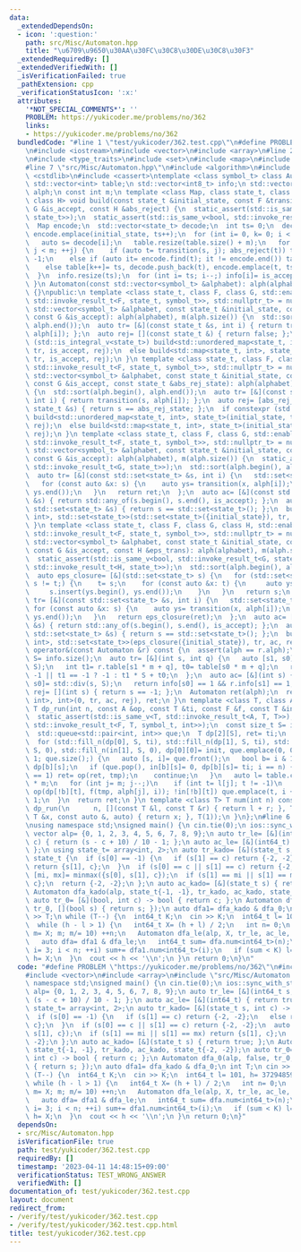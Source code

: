 ```yaml
---
data:
  _extendedDependsOn:
  - icon: ':question:'
    path: src/Misc/Automaton.hpp
    title: "\u6709\u9650\u30AA\u30FC\u30C8\u30DE\u30C8\u30F3"
  _extendedRequiredBy: []
  _extendedVerifiedWith: []
  _isVerificationFailed: true
  _pathExtension: cpp
  _verificationStatusIcon: ':x:'
  attributes:
    '*NOT_SPECIAL_COMMENTS*': ''
    PROBLEM: https://yukicoder.me/problems/no/362
    links:
    - https://yukicoder.me/problems/no/362
  bundledCode: "#line 1 \"test/yukicoder/362.test.cpp\"\n#define PROBLEM \"https://yukicoder.me/problems/no/362\"\
    \n#include <iostream>\n#include <vector>\n#include <array>\n#line 2 \"src/Misc/Automaton.hpp\"\
    \n#include <type_traits>\n#include <set>\n#include <map>\n#include <unordered_map>\n\
    #line 7 \"src/Misc/Automaton.hpp\"\n#include <algorithm>\n#include <queue>\n#include\
    \ <cstdlib>\n#include <cassert>\ntemplate <class symbol_t> class Automaton {\n\
    \ std::vector<int> table;\n std::vector<int8_t> info;\n std::vector<symbol_t>\
    \ alph;\n const int m;\n template <class Map, class state_t, class F, class G,\
    \ class H> void build(const state_t &initial_state, const F &transition, const\
    \ G &is_accept, const H &abs_reject) {\n  static_assert(std::is_same_v<bool, std::invoke_result_t<G,\
    \ state_t>>);\n  static_assert(std::is_same_v<bool, std::invoke_result_t<H, state_t>>);\n\
    \  Map encode;\n  std::vector<state_t> decode;\n  int ts= 0;\n  decode.push_back(initial_state),\
    \ encode.emplace(initial_state, ts++);\n  for (int i= 0, k= 0; i < ts; ++i) {\n\
    \   auto s= decode[i];\n   table.resize(table.size() + m);\n   for (int j= 0;\
    \ j < m; ++j) {\n    if (auto t= transition(s, j); abs_reject(t)) table[k++]=\
    \ -1;\n    else if (auto it= encode.find(t); it != encode.end()) table[k++]= it->second;\n\
    \    else table[k++]= ts, decode.push_back(t), encode.emplace(t, ts++);\n   }\n\
    \  }\n  info.resize(ts);\n  for (int i= ts; i--;) info[i]= is_accept(decode[i]);\n\
    \ }\n Automaton(const std::vector<symbol_t> &alphabet): alph(alphabet), m(alph.size())\
    \ {}\npublic:\n template <class state_t, class F, class G, std::enable_if_t<std::is_same_v<state_t,\
    \ std::invoke_result_t<F, state_t, symbol_t>>, std::nullptr_t> = nullptr> Automaton(const\
    \ std::vector<symbol_t> &alphabet, const state_t &initial_state, const F &transition,\
    \ const G &is_accept): alph(alphabet), m(alph.size()) {\n  std::sort(alph.begin(),\
    \ alph.end());\n  auto tr= [&](const state_t &s, int i) { return transition(s,\
    \ alph[i]); };\n  auto rej= [](const state_t &) { return false; };\n  if constexpr\
    \ (std::is_integral_v<state_t>) build<std::unordered_map<state_t, int>, state_t>(initial_state,\
    \ tr, is_accept, rej);\n  else build<std::map<state_t, int>, state_t>(initial_state,\
    \ tr, is_accept, rej);\n }\n template <class state_t, class F, class G, std::enable_if_t<std::is_same_v<state_t,\
    \ std::invoke_result_t<F, state_t, symbol_t>>, std::nullptr_t> = nullptr> Automaton(const\
    \ std::vector<symbol_t> &alphabet, const state_t &initial_state, const F &transition,\
    \ const G &is_accept, const state_t &abs_rej_state): alph(alphabet), m(alph.size())\
    \ {\n  std::sort(alph.begin(), alph.end());\n  auto tr= [&](const state_t &s,\
    \ int i) { return transition(s, alph[i]); };\n  auto rej= [abs_rej_state](const\
    \ state_t &s) { return s == abs_rej_state; };\n  if constexpr (std::is_integral_v<state_t>)\
    \ build<std::unordered_map<state_t, int>, state_t>(initial_state, tr, is_accept,\
    \ rej);\n  else build<std::map<state_t, int>, state_t>(initial_state, tr, is_accept,\
    \ rej);\n }\n template <class state_t, class F, class G, std::enable_if_t<std::is_same_v<std::set<state_t>,\
    \ std::invoke_result_t<F, state_t, symbol_t>>, std::nullptr_t> = nullptr> Automaton(const\
    \ std::vector<symbol_t> &alphabet, const state_t &initial_state, const F &transition,\
    \ const G &is_accept): alph(alphabet), m(alph.size()) {\n  static_assert(std::is_same_v<bool,\
    \ std::invoke_result_t<G, state_t>>);\n  std::sort(alph.begin(), alph.end());\n\
    \  auto tr= [&](const std::set<state_t> &s, int i) {\n   std::set<state_t> ret;\n\
    \   for (const auto &x: s) {\n    auto ys= transition(x, alph[i]);\n    ret.insert(ys.begin(),\
    \ ys.end());\n   }\n   return ret;\n  };\n  auto ac= [&](const std::set<state_t>\
    \ &s) { return std::any_of(s.begin(), s.end(), is_accept); };\n  auto rej= [](const\
    \ std::set<state_t> &s) { return s == std::set<state_t>(); };\n  build<std::map<std::set<state_t>,\
    \ int>, std::set<state_t>>(std::set<state_t>({initial_state}), tr, ac, rej);\n\
    \ }\n template <class state_t, class F, class G, class H, std::enable_if_t<std::is_same_v<std::set<state_t>,\
    \ std::invoke_result_t<F, state_t, symbol_t>>, std::nullptr_t> = nullptr> Automaton(const\
    \ std::vector<symbol_t> &alphabet, const state_t &initial_state, const F &transition,\
    \ const G &is_accept, const H &eps_trans): alph(alphabet), m(alph.size()) {\n\
    \  static_assert(std::is_same_v<bool, std::invoke_result_t<G, state_t>>);\n  static_assert(std::is_same_v<std::set<state_t>,\
    \ std::invoke_result_t<H, state_t>>);\n  std::sort(alph.begin(), alph.end());\n\
    \  auto eps_closure= [&](std::set<state_t> s) {\n   for (std::set<state_t> t;\
    \ s != t;) {\n    t= s;\n    for (const auto &x: t) {\n     auto ys= eps_trans(x);\n\
    \     s.insert(ys.begin(), ys.end());\n    }\n   }\n   return s;\n  };\n  auto\
    \ tr= [&](const std::set<state_t> &s, int i) {\n   std::set<state_t> ret;\n  \
    \ for (const auto &x: s) {\n    auto ys= transition(x, alph[i]);\n    ret.insert(ys.begin(),\
    \ ys.end());\n   }\n   return eps_closure(ret);\n  };\n  auto ac= [&](const std::set<state_t>\
    \ &s) { return std::any_of(s.begin(), s.end(), is_accept); };\n  auto rej= [](const\
    \ std::set<state_t> &s) { return s == std::set<state_t>(); };\n  build<std::map<std::set<state_t>,\
    \ int>, std::set<state_t>>(eps_closure({initial_state}), tr, ac, rej);\n }\n Automaton\
    \ operator&(const Automaton &r) const {\n  assert(alph == r.alph);\n  const int\
    \ S= info.size();\n  auto tr= [&](int s, int q) {\n   auto [s1, s0]= std::div(s,\
    \ S);\n   int t1= r.table[s1 * m + q], t0= table[s0 * m + q];\n   return t0 ==\
    \ -1 || t1 == -1 ? -1 : t1 * S + t0;\n  };\n  auto ac= [&](int s) {\n   auto [s1,\
    \ s0]= std::div(s, S);\n   return info[s0] == 1 && r.info[s1] == 1;\n  };\n  auto\
    \ rej= [](int s) { return s == -1; };\n  Automaton ret(alph);\n  return ret.build<std::unordered_map<int,\
    \ int>, int>(0, tr, ac, rej), ret;\n }\n template <class T, class A, class F>\
    \ T dp_run(int n, const A &op, const T &ti, const F &f, const T &init) const {\n\
    \  static_assert(std::is_same_v<T, std::invoke_result_t<A, T, T>>);\n  static_assert(std::is_same_v<T,\
    \ std::invoke_result_t<F, T, symbol_t, int>>);\n  const size_t S= info.size();\n\
    \  std::queue<std::pair<int, int>> que;\n  T dp[2][S], ret= ti;\n  bool in[2][S];\n\
    \  for (std::fill_n(dp[0], S, ti), std::fill_n(dp[1], S, ti), std::fill_n(in[0],\
    \ S, 0), std::fill_n(in[1], S, 0), dp[0][0]= init, que.emplace(0, 0), in[0][0]=\
    \ 1; que.size();) {\n   auto [s, i]= que.front();\n   bool b= i & 1;\n   T tmp=\
    \ dp[b][s];\n   if (que.pop(), in[b][s]= 0, dp[b][s]= ti; i == n) {\n    if (info[s]\
    \ == 1) ret= op(ret, tmp);\n    continue;\n   }\n   auto l= table.cbegin() + s\
    \ * m;\n   for (int j= m; j--;)\n    if (int t= l[j]; t != -1)\n     if (dp[!b][t]=\
    \ op(dp[!b][t], f(tmp, alph[j], i)); !in[!b][t]) que.emplace(t, i + 1), in[!b][t]=\
    \ 1;\n  }\n  return ret;\n }\n template <class T> T num(int n) const {\n  return\
    \ dp_run(\n      n, [](const T &l, const T &r) { return l + r; }, T(), [](const\
    \ T &x, const auto &, auto) { return x; }, T(1));\n }\n};\n#line 6 \"test/yukicoder/362.test.cpp\"\
    \nusing namespace std;\nsigned main() {\n cin.tie(0);\n ios::sync_with_stdio(0);\n\
    \ vector alp= {0, 1, 2, 3, 4, 5, 6, 7, 8, 9};\n auto tr_le= [&](int64_t s, int\
    \ c) { return (s - c + 10) / 10 - 1; };\n auto ac_le= [&](int64_t) { return true;\
    \ };\n using state_t= array<int, 2>;\n auto tr_kado= [&](state_t s, int c) ->\
    \ state_t {\n  if (s[0] == -1) {\n   if (s[1] == c) return {-2, -2};\n   else\
    \ return {s[1], c};\n  }\n  if (s[0] == c || s[1] == c) return {-2, -2};\n  auto\
    \ [mi, mx]= minmax({s[0], s[1], c});\n  if (s[1] == mi || s[1] == mx) return {s[1],\
    \ c};\n  return {-2, -2};\n };\n auto ac_kado= [&](state_t s) { return true; };\n\
    \ Automaton dfa_kado(alp, state_t{-1, -1}, tr_kado, ac_kado, state_t{-2, -2});\n\
    \ auto tr_0= [&](bool, int c) -> bool { return c; };\n Automaton dfa_0(alp, false,\
    \ tr_0, [](bool s) { return s; });\n auto dfa1= dfa_kado & dfa_0;\n int T;\n cin\
    \ >> T;\n while (T--) {\n  int64_t K;\n  cin >> K;\n  int64_t l= 101, h= 37294859064823;\n\
    \  while (h - l > 1) {\n   int64_t X= (h + l) / 2;\n   int n= 0;\n   for (auto\
    \ m= X; m; m/= 10) ++n;\n   Automaton dfa_le(alp, X, tr_le, ac_le, int64_t(-1));\n\
    \   auto dfa= dfa1 & dfa_le;\n   int64_t sum= dfa.num<int64_t>(n);\n   for (int\
    \ i= 3; i < n; ++i) sum+= dfa1.num<int64_t>(i);\n   if (sum < K) l= X;\n   else\
    \ h= X;\n  }\n  cout << h << '\\n';\n }\n return 0;\n}\n"
  code: "#define PROBLEM \"https://yukicoder.me/problems/no/362\"\n#include <iostream>\n\
    #include <vector>\n#include <array>\n#include \"src/Misc/Automaton.hpp\"\nusing\
    \ namespace std;\nsigned main() {\n cin.tie(0);\n ios::sync_with_stdio(0);\n vector\
    \ alp= {0, 1, 2, 3, 4, 5, 6, 7, 8, 9};\n auto tr_le= [&](int64_t s, int c) { return\
    \ (s - c + 10) / 10 - 1; };\n auto ac_le= [&](int64_t) { return true; };\n using\
    \ state_t= array<int, 2>;\n auto tr_kado= [&](state_t s, int c) -> state_t {\n\
    \  if (s[0] == -1) {\n   if (s[1] == c) return {-2, -2};\n   else return {s[1],\
    \ c};\n  }\n  if (s[0] == c || s[1] == c) return {-2, -2};\n  auto [mi, mx]= minmax({s[0],\
    \ s[1], c});\n  if (s[1] == mi || s[1] == mx) return {s[1], c};\n  return {-2,\
    \ -2};\n };\n auto ac_kado= [&](state_t s) { return true; };\n Automaton dfa_kado(alp,\
    \ state_t{-1, -1}, tr_kado, ac_kado, state_t{-2, -2});\n auto tr_0= [&](bool,\
    \ int c) -> bool { return c; };\n Automaton dfa_0(alp, false, tr_0, [](bool s)\
    \ { return s; });\n auto dfa1= dfa_kado & dfa_0;\n int T;\n cin >> T;\n while\
    \ (T--) {\n  int64_t K;\n  cin >> K;\n  int64_t l= 101, h= 37294859064823;\n \
    \ while (h - l > 1) {\n   int64_t X= (h + l) / 2;\n   int n= 0;\n   for (auto\
    \ m= X; m; m/= 10) ++n;\n   Automaton dfa_le(alp, X, tr_le, ac_le, int64_t(-1));\n\
    \   auto dfa= dfa1 & dfa_le;\n   int64_t sum= dfa.num<int64_t>(n);\n   for (int\
    \ i= 3; i < n; ++i) sum+= dfa1.num<int64_t>(i);\n   if (sum < K) l= X;\n   else\
    \ h= X;\n  }\n  cout << h << '\\n';\n }\n return 0;\n}"
  dependsOn:
  - src/Misc/Automaton.hpp
  isVerificationFile: true
  path: test/yukicoder/362.test.cpp
  requiredBy: []
  timestamp: '2023-04-11 14:48:15+09:00'
  verificationStatus: TEST_WRONG_ANSWER
  verifiedWith: []
documentation_of: test/yukicoder/362.test.cpp
layout: document
redirect_from:
- /verify/test/yukicoder/362.test.cpp
- /verify/test/yukicoder/362.test.cpp.html
title: test/yukicoder/362.test.cpp
---
```

